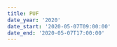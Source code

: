 ```yaml
---
title: PUF
date_year: '2020'
date_start: '2020-05-07T09:00:00'
date_end: '2020-05-07T17:00:00'
---
```


